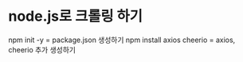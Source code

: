 # node.js로 크롤링 하기

npm init -y = package.json 생성하기
npm install axios cheerio = axios, cheerio 추가 생성하기